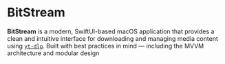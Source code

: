 # BitStream

**BitStream** is a modern, SwiftUI-based macOS application that provides a clean and intuitive interface for downloading and managing media content using [`yt-dlp`](https://github.com/yt-dlp/yt-dlp). Built with best practices in mind — including the MVVM architecture and modular design

